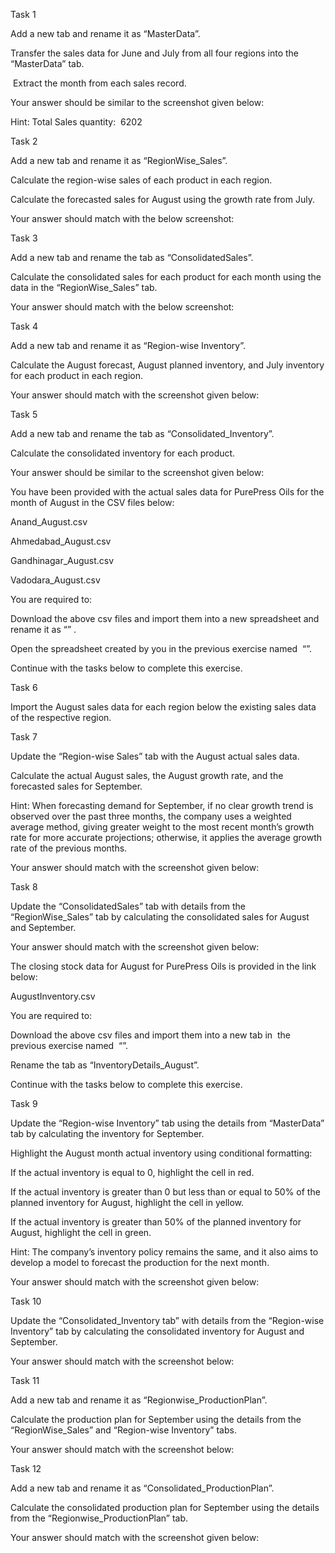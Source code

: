 Task 1

Add a new tab and rename it as “MasterData”.

Transfer the sales data for June and July from all four regions into the “MasterData” tab.

 Extract the month from each sales record.

Your answer should be similar to the screenshot given below:

Hint: Total Sales quantity:  6202

Task 2

Add a new tab and rename it as “RegionWise_Sales”.

Calculate the region-wise sales of each product in each region.

Calculate the forecasted sales for August using the growth rate from July.


Your answer should match with the below screenshot:

Task 3

Add a new tab and rename the tab as “ConsolidatedSales”.

Calculate the consolidated sales for each product for each month using the data in the “RegionWise_Sales” tab.

Your answer should match with the below screenshot:

Task 4

Add a new tab and rename it as “Region-wise Inventory”.

Calculate the August forecast, August planned inventory, and July inventory for each product in each region.

Your answer should match with the screenshot given below:

Task 5

Add a new tab and rename the tab as “Consolidated_Inventory”.

Calculate the consolidated inventory for each product.

Your answer should be similar to the screenshot given below:

You have been provided with the actual sales data for PurePress Oils for the month of August in the CSV files below:

Anand_August.csv

Ahmedabad_August.csv

Gandhinagar_August.csv

Vadodara_August.csv

You are required to:

Download the above csv files and import them into a new spreadsheet and rename it as “<PurePress Oils_August Sales>” .

Open the spreadsheet created by you in the previous exercise named  “<Your Name_PurePress Oils>”.

Continue with the tasks below to complete this exercise.

Task 6

Import the August sales data for each region below the existing sales data of the respective region.

Task 7

Update the “Region-wise Sales” tab with the August actual sales data.

Calculate the actual August sales, the August growth rate, and the forecasted sales for September.

Hint: When forecasting demand for September, if no clear growth trend is observed over the past three months, the company uses a weighted average method, giving greater weight to the most recent month’s growth rate for more accurate projections; otherwise, it applies the average growth rate of the previous months.

Your answer should match with the screenshot given below:

Task 8

Update the “ConsolidatedSales” tab with details from the “RegionWise_Sales” tab by calculating the consolidated sales for August and September.

Your answer should match with the screenshot given below:

The closing stock data for August for PurePress Oils is provided in the link below:

AugustInventory.csv

You are required to:

Download the above csv files and import them into a new tab in  the previous exercise named  “<Your Name_PurePress Oils>”.

Rename the tab as “InventoryDetails_August”.

Continue with the tasks below to complete this exercise.

Task 9

Update the “Region-wise Inventory” tab using the details from “MasterData” tab by calculating the inventory for September.

Highlight the August month actual inventory using conditional formatting:

If the actual inventory is equal to 0, highlight the cell in red.

If the actual inventory is greater than 0 but less than or equal to 50% of the planned inventory for August, highlight the cell in yellow.

If the actual inventory is greater than 50% of the planned inventory for August, highlight the cell in green.

Hint: The company’s inventory policy remains the same, and it also aims to develop a model to forecast the production for the next month.

Your answer should match with the screenshot given below:

Task 10

Update the “Consolidated_Inventory tab” with details from the “Region-wise Inventory” tab by calculating the consolidated inventory for August and September.

Your answer should match with the screenshot below:

Task 11

Add a new tab and rename it as “Regionwise_ProductionPlan”.

Calculate the production plan for September using the details from the “RegionWise_Sales” and “Region-wise Inventory” tabs.

Your answer should match with the screenshot below:

Task 12

Add a new tab and rename it as “Consolidated_ProductionPlan”.

Calculate the consolidated production plan for September using the details from the “Regionwise_ProductionPlan” tab.

Your answer should match with the screenshot given below:

